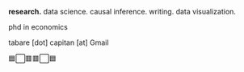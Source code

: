 
**research.** data science. causal inference. writing. data visualization.
 

phd in economics


tabare [dot] capitan [at] Gmail


🟦⬜🟥🟥⬜🟦

